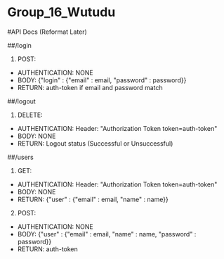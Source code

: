 # Group_16_Wutudu

#API Docs (Reformat Later)

##/login

1. POST:
  * AUTHENTICATION: NONE
  * BODY: {"login" : {"email" : email, "password" : password}}
  * RETURN: auth-token if email and password match

##/logout

1. DELETE:
  * AUTHENTICATION: Header: "Authorization Token token=auth-token"
  * BODY: NONE
  * RETURN: Logout status (Successful or Unsuccessful)

##/users
1. GET:
  * AUTHENTICATION: Header: "Authorization Token token=auth-token"
  * BODY: NONE
  * RETURN: {"user" : {"email" : email, "name" : name}}

2. POST:
  * AUTHENTICATION: NONE
  * BODY: {"user" : {"email" : email, "name" : name, "password" : password}}
  * RETURN: auth-token
